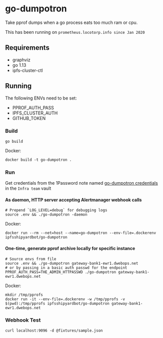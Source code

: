 # go-dumpotron
Take pprof dumps when a go process eats too much ram or cpu.

This has been running on `prometheus.locotorp.info since Jan 2020` 

## Requirements
- graphviz
- go 1.13
- ipfs-cluster-ctl

## Running
The following ENVs need to be set:
- PPROF_AUTH_PASS
- IPFS_CLUSTER_AUTH
- GITHUB_TOKEN

### Build
```
go build
```
Docker:
```
docker build -t go-dumpotron .
```

### Run
Get credentials from the 1Password note named [go-dumpotron credentials](https://start.1password.com/open/i?a=4XNRW7JPXZEI7C7CEIAF27VTSQ&h=protocollabs.1password.com&i=5fqwpic7gp2pxu3oc3i4elgknm&v=hgaw43xamtkvt35xfx3gywnppa) in the `Infra team` vault

#### As daemon, HTTP server accepting Alertmanager webhook calls
```
# Prepend `LOG_LEVEL=debug` for debugging logs
source .env && ./go-dumpotron -daemon
```

Docker:
```
docker run --rm --net=host --name=go-dumpotron --env-file=.dockerenv ipfsshipyardbot/go-dumpotron
```

#### One-time, generate pprof archive locally for specific instance
```
# Source envs from file
source .env && ./go-dumpotron gateway-bank1-ewr1.dwebops.net
# or by passing in a basic auth passwd for the endpoint
PPROF_AUTH_PASS=THE_ADMIN_HTTPASSWD ./go-dumpotron gateway-bank1-ewr1.dwebops.net
```

Docker:
```
mkdir /tmp/pprofs
docker run -it --env-file=.dockerenv -w /tmp/pprofs -v $(pwd):/tmp/pprofs ipfsshipyardbot/go-dumpotron gateway-bank1-ewr1.dwebops.net
```

### Webhook Test
```
curl localhost:9096 -d @fixtures/sample.json
```
